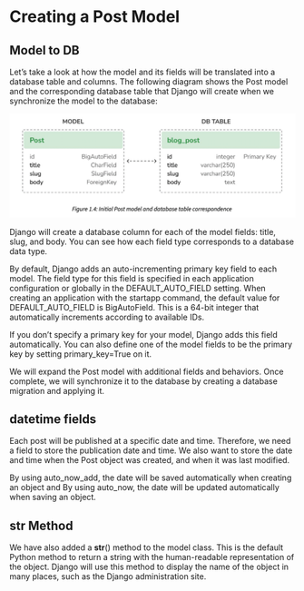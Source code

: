 # Creating a Post Model

## Model to DB

Let’s take a look at how the model and its fields will be translated into a database table and columns. The following diagram shows the Post model and the corresponding database table that Django will create when we synchronize the model to the database:

![post_model_and_db_corresponding](media/post_model_and_db_corresponding.png)

Django will create a database column for each of the model fields: title, slug, and body. You can see how each field type corresponds to a database data type. 

By default, Django adds an auto-incrementing primary key field to each model. The field type for this field is specified in each application configuration or globally in the DEFAULT_AUTO_FIELD setting. When creating an application with the startapp command, the default value for DEFAULT_AUTO_FIELD is BigAutoField. This is a 64-bit integer that automatically increments according to available IDs. 

If you don’t specify a primary key for your model, Django adds this field automatically. You can also define one of the model fields to be the primary key by setting primary_key=True on it. 

We will expand the Post model with additional fields and behaviors. Once complete, we will synchronize it to the database by creating a database migration and applying it.

## datetime fields

Each post will be published at a specific date and time. Therefore, we need a field to store the publication date and time. We also want to store the date and time when the Post object was created, and when it was last modified.

By using auto_now_add, the date will be saved automatically when creating an object and By using auto_now, the date will be updated automatically when saving an object.

## str Method

We have also added a __str__() method to the model class. This is the default Python method to return a string with the human-readable representation of the object. Django will use this method to display the name of the object in many places, such as the Django administration site.